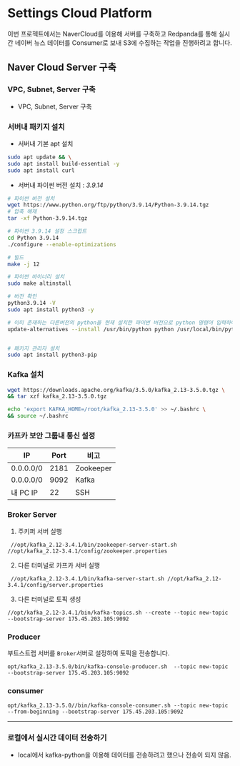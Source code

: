 # Settings Cloud Platform

이번 프로젝트에서는 NaverCloud를 이용해 서버를 구축하고 Redpanda를 통해 실시간 네이버 뉴스 데이터를 Consumer로 보내 S3에 수집하는 작업을 진행하려고 합니다.

## Naver Cloud Server 구축
### VPC, Subnet, Server 구축
- VPC, Subnet, Server 구축

### 서버내 패키지 설치
- 서버내 기본 apt 설치
```zsh
sudo apt update && \
sudo apt install build-essential -y
sudo apt install curl
```

- 서버내 파이썬 버전 설치 : *3.9.14*
```zsh
# 파이썬 버전 설치
wget https://www.python.org/ftp/python/3.9.14/Python-3.9.14.tgz
# 압축 해제
tar -xf Python-3.9.14.tgz

# 파이썬 3.9.14 설정 스크립트
cd Python 3.9.14
./configure --enable-optimizations

# 빌드
make -j 12

# 파이썬 바이너리 설치
sudo make altinstall

# 버전 확인
python3.9.14 -V
sudo apt install python3 -y

# 이미 존재하는 다른버전의 python을 현재 설치한 파이썬 버전으로 python 명령어 입력하여 메인으로 사용하고 싶을 때
update-alternatives --install /usr/bin/python python /usr/local/bin/python3.9 1


# 패키지 관리자 설치
sudo apt install python3-pip
```

### Kafka 설치
```zsh
wget https://downloads.apache.org/kafka/3.5.0/kafka_2.13-3.5.0.tgz \
&& tar xzf kafka_2.13-3.5.0.tgz
```

```zsh
echo 'export KAFKA_HOME=/root/kafka_2.13-3.5.0' >> ~/.bashrc \
&& source ~/.bashrc
```

### 카프카 보안 그룹내 통신 설정

|IP|Port|비고|
|---|---|---|
|0.0.0.0/0|2181|Zookeeper|
|0.0.0.0/0|9092|Kafka|
|내 PC IP|22|SSH|


### Broker Server

1. 주키퍼 서버 실행

```
 //opt/kafka_2.12-3.4.1/bin/zookeeper-server-start.sh //opt/kafka_2.12-3.4.1/config/zookeeper.properties
```

2. 다른 터미널로 카프카 서버 실행

```
 //opt/kafka_2.12-3.4.1/bin/kafka-server-start.sh //opt/kafka_2.12-3.4.1/config/server.properties
```

3. 다른 터미널로 토픽 생성

```
//opt/kafka_2.12-3.4.1/bin/kafka-topics.sh --create --topic new-topic --bootstrap-server 175.45.203.105:9092
```

### Producer

부트스트랩 서버를 `Broker`서버로 설정하여 토픽을 전송합니다.

```
opt/kafka_2.13-3.5.0/bin/kafka-console-producer.sh  --topic new-topic --bootstrap-server 175.45.203.105:9092
```


### consumer

```
opt/kafka_2.13-3.5.0//bin/kafka-console-consumer.sh --topic new-topic --from-beginning --bootstrap-server 175.45.203.105:9092
```

---

### 로컬에서 실시간 데이터 전송하기
- local에서 kafka-python을 이용해 데이터를 전송하려고 했으나 전송이 되지 않음.

